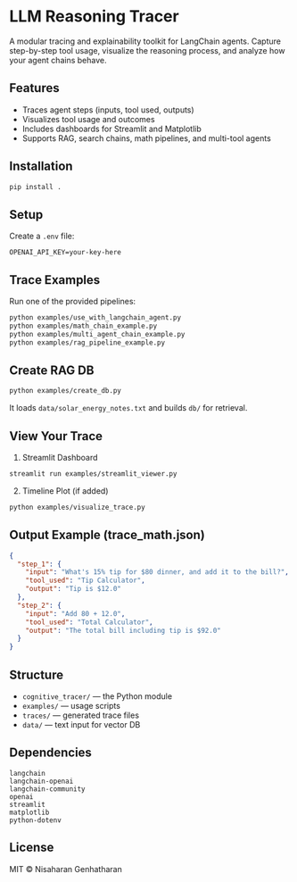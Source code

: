 # LLM Reasoning Tracer

A modular tracing and explainability toolkit for LangChain agents. Capture step-by-step tool usage, visualize the reasoning process, and analyze how your agent chains behave.

## Features
- Traces agent steps (inputs, tool used, outputs)
- Visualizes tool usage and outcomes
- Includes dashboards for Streamlit and Matplotlib
- Supports RAG, search chains, math pipelines, and multi-tool agents

## Installation
```bash
pip install .
```

## Setup
Create a `.env` file:
```env
OPENAI_API_KEY=your-key-here
```

## Trace Examples
Run one of the provided pipelines:
```bash
python examples/use_with_langchain_agent.py
python examples/math_chain_example.py
python examples/multi_agent_chain_example.py
python examples/rag_pipeline_example.py
```

## Create RAG DB
```bash
python examples/create_db.py
```
It loads `data/solar_energy_notes.txt` and builds `db/` for retrieval.

## View Your Trace
1. Streamlit Dashboard
```bash
streamlit run examples/streamlit_viewer.py
```

2. Timeline Plot (if added)
```bash
python examples/visualize_trace.py
```

## Output Example (trace_math.json)
```json
{
  "step_1": {
    "input": "What's 15% tip for $80 dinner, and add it to the bill?",
    "tool_used": "Tip Calculator",
    "output": "Tip is $12.0"
  },
  "step_2": {
    "input": "Add 80 + 12.0",
    "tool_used": "Total Calculator",
    "output": "The total bill including tip is $92.0"
  }
}
```

## Structure
- `cognitive_tracer/` — the Python module
- `examples/` — usage scripts
- `traces/` — generated trace files
- `data/` — text input for vector DB

## Dependencies
```
langchain
langchain-openai
langchain-community
openai
streamlit
matplotlib
python-dotenv
```

## License
MIT © Nisaharan Genhatharan